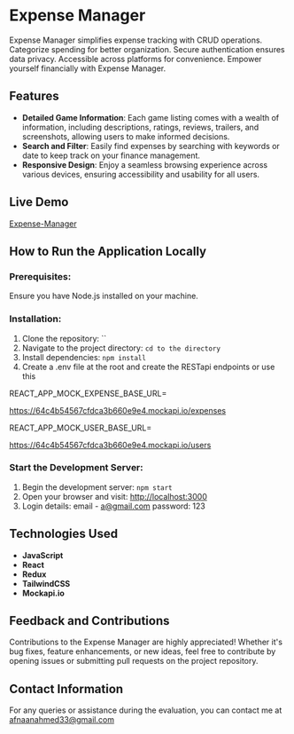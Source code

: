 # Expense Manager

Expense Manager simplifies expense tracking with CRUD operations. Categorize spending for better organization. Secure authentication ensures data privacy. Accessible across platforms for convenience. Empower yourself financially with Expense Manager.

## Features

- **Detailed Game Information**: Each game listing comes with a wealth of information, including descriptions, ratings, reviews, trailers, and screenshots, allowing users to make informed decisions.
- **Search and Filter**: Easily find expenses by searching with keywords or date to keep track on your finance management.
- **Responsive Design**: Enjoy a seamless browsing experience across various devices, ensuring accessibility and usability for all users.

## Live Demo
[Expense-Manager]()

## How to Run the Application Locally

### Prerequisites:
Ensure you have Node.js installed on your machine.

### Installation:

1. Clone the repository: ``
2. Navigate to the project directory: `cd to the directory`
3. Install dependencies: `npm install`
4. Create a .env file at the root and create the RESTapi endpoints or use this

 REACT_APP_MOCK_EXPENSE_BASE_URL=<custom URI> 

https://64c4b54567cfdca3b660e9e4.mockapi.io/expenses


REACT_APP_MOCK_USER_BASE_URL=<custom URI>

https://64c4b54567cfdca3b660e9e4.mockapi.io/users


### Start the Development Server:

1. Begin the development server: `npm start`
2. Open your browser and visit: [http://localhost:3000](http://localhost:3000)
3. Login details: email - a@gmail.com   password: 123

## Technologies Used

- **JavaScript**
- **React**
- **Redux**
- **TailwindCSS**
- **Mockapi.io**

## Feedback and Contributions

Contributions to the Expense Manager are highly appreciated! Whether it's bug fixes, feature enhancements, or new ideas, feel free to contribute by opening issues or submitting pull requests on the project repository. 

## Contact Information
For any queries or assistance during the evaluation, you can contact me at afnaanahmed33@gmail.com

